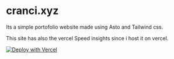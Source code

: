 # cranci.xyz

Its a simple portofolio website made using Asto and Tailwind css.

This site has also the vercel Speed insights since i host it on vercel.

[![Deploy with Vercel](https://vercel.com/button)](https://vercel.com/new/clone?repository-url=https://github.com/cranci1/cranci.xyz-Astro)
